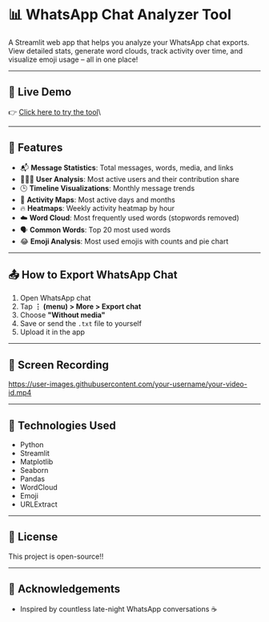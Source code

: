# 📊 WhatsApp Chat Analyzer Tool

A Streamlit web app that helps you analyze your WhatsApp chat exports. View detailed stats, generate word clouds, track activity over time, and visualize emoji usage – all in one place!

---

## 🔗 Live Demo

👉 [Click here to try the tool](https://your-app-url.streamlit.app)\

---

## 🚀 Features

- 📬 **Message Statistics**: Total messages, words, media, and links  
- 🧑‍🤝‍🧑 **User Analysis**: Most active users and their contribution share  
- 🕒 **Timeline Visualizations**: Monthly message trends  
- 📅 **Activity Maps**: Most active days and months  
- 🔥 **Heatmaps**: Weekly activity heatmap by hour  
- ☁️ **Word Cloud**: Most frequently used words (stopwords removed)  
- 🗣️ **Common Words**: Top 20 most used words  
- 😂 **Emoji Analysis**: Most used emojis with counts and pie chart  

---

## 📤 How to Export WhatsApp Chat

1. Open WhatsApp chat  
2. Tap **⋮ (menu) > More > Export chat**  
3. Choose **"Without media"**  
4. Save or send the `.txt` file to yourself  
5. Upload it in the app  

---

## 🎥 Screen Recording

https://user-images.githubusercontent.com/your-username/your-video-id.mp4

---

## 🔧 Technologies Used

- Python  
- Streamlit  
- Matplotlib  
- Seaborn  
- Pandas  
- WordCloud  
- Emoji  
- URLExtract  

---

## 📃 License

This project is open-source!!

---

## 🙌 Acknowledgements

- Inspired by countless late-night WhatsApp conversations ☕
